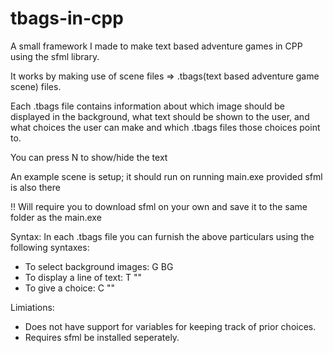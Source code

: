 # tbags-in-cpp

A small framework I made to make text based adventure games in CPP using the sfml library.

It works by making use of scene files => .tbags(text based adventure game scene) files. 

Each .tbags file contains information about which image should be displayed in the background, what text should be shown to the user, and what choices the user can make and which .tbags files those choices point to.

You can press N to show/hide the text

An example scene is setup; it should run on running main.exe provided sfml is also there

!! Will require you to download sfml on your own and save it to the same folder as the main.exe
  

Syntax:
  In each .tbags file you can furnish the above particulars using the following syntaxes:

  * To select background images: G BG <relative-path-to-img>
  * To display a line of text: T "<text>"
  * To give a choice: C "<choice-text>" <relative-path-to-tbags-file>


Limiations:
* Does not have support for variables for keeping track of prior choices.
* Requires sfml be installed seperately.
